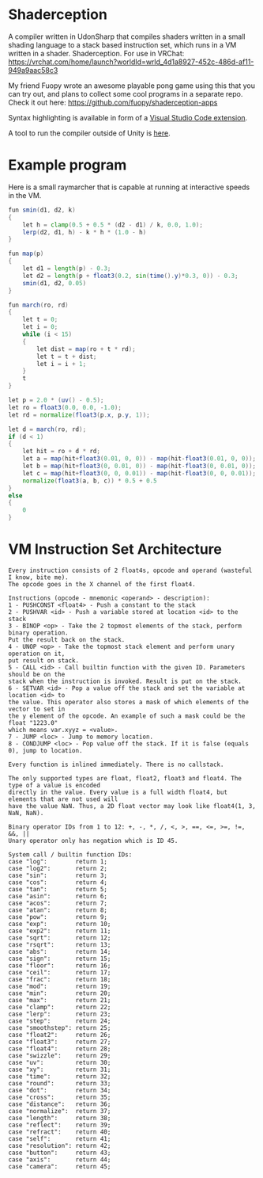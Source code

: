 # Shaderception
A compiler written in UdonSharp that compiles shaders written in a small shading language to a stack based instruction set, which runs in a VM written in a shader. Shaderception. For use in VRChat: https://vrchat.com/home/launch?worldId=wrld_4d1a8927-452c-486d-af11-949a9aac58c3

My friend Fuopy wrote an awesome playable pong game using this that you can try out, and plans to collect some cool programs in a separate repo. Check it out here: https://github.com/fuopy/shaderception-apps

Syntax highlighting is available in form of a [Visual Studio Code extension](https://marketplace.visualstudio.com/items?itemName=Pema99.psl).

A tool to run the compiler outside of Unity is [here](https://github.com/pema99/shaderception-standalone).

# Example program
Here is a small raymarcher that is capable at running at interactive speeds in the VM.

```glsl
fun smin(d1, d2, k)
{
    let h = clamp(0.5 + 0.5 * (d2 - d1) / k, 0.0, 1.0);
    lerp(d2, d1, h) - k * h * (1.0 - h)
}

fun map(p)
{
    let d1 = length(p) - 0.3;
    let d2 = length(p + float3(0.2, sin(time().y)*0.3, 0)) - 0.3;
    smin(d1, d2, 0.05)
}

fun march(ro, rd)
{
    let t = 0;
    let i = 0;
    while (i < 15)
    {
        let dist = map(ro + t * rd);
        let t = t + dist;
        let i = i + 1;
    }
    t
}

let p = 2.0 * (uv() - 0.5);
let ro = float3(0.0, 0.0, -1.0);
let rd = normalize(float3(p.x, p.y, 1));

let d = march(ro, rd);
if (d < 1)
{
    let hit = ro + d * rd;
    let a = map(hit+float3(0.01, 0, 0)) - map(hit-float3(0.01, 0, 0));
    let b = map(hit+float3(0, 0.01, 0)) - map(hit-float3(0, 0.01, 0));
    let c = map(hit+float3(0, 0, 0.01)) - map(hit-float3(0, 0, 0.01));
    normalize(float3(a, b, c)) * 0.5 + 0.5
}
else
{
    0
}
```



# VM Instruction Set Architecture 

```
Every instruction consists of 2 float4s, opcode and operand (wasteful I know, bite me).
The opcode goes in the X channel of the first float4.

Instructions (opcode - mnemonic <operand> - description):
1 - PUSHCONST <float4> - Push a constant to the stack
2 - PUSHVAR <id> - Push a variable stored at location <id> to the stack
3 - BINOP <op> - Take the 2 topmost elements of the stack, perform binary operation.
Put the result back on the stack.
4 - UNOP <op> - Take the topmost stack element and perform unary operation on it,
put result on stack.
5 - CALL <id> - Call builtin function with the given ID. Parameters should be on the
stack when the instruction is invoked. Result is put on the stack.
6 - SETVAR <id> - Pop a value off the stack and set the variable at location <id> to
the value. This operator also stores a mask of which elements of the vector to set in
the y element of the opcode. An example of such a mask could be the float "1223.0"
which means var.xyyz = <value>.
7 - JUMP <loc> - Jump to memory location.
8 - CONDJUMP <loc> - Pop value off the stack. If it is false (equals 0), jump to location.

Every function is inlined immediately. There is no callstack.

The only supported types are float, float2, float3 and float4. The type of a value is encoded
directly in the value. Every value is a full width float4, but elements that are not used will
have the value NaN. Thus, a 2D float vector may look like float4(1, 3, NaN, NaN).

Binary operator IDs from 1 to 12: +, -, *, /, <, >, ==, <=, >=, !=, &&, ||
Unary operator only has negation which is ID 45.

System call / builtin function IDs:
case "log":        return 1;
case "log2":       return 2;
case "sin":        return 3;     
case "cos":        return 4;  
case "tan":        return 5;     
case "asin":       return 6;     
case "acos":       return 7;     
case "atan":       return 8;     
case "pow":        return 9;            
case "exp":        return 10;  
case "exp2":       return 11;       
case "sqrt":       return 12;       
case "rsqrt":      return 13;       
case "abs":        return 14;   
case "sign":       return 15;        
case "floor":      return 16;        
case "ceil":       return 17;        
case "frac":       return 18;        
case "mod":        return 19;                
case "min":        return 20;            
case "max":        return 21;            
case "clamp":      return 22;                    
case "lerp":       return 23;                    
case "step":       return 24;            
case "smoothstep": return 25;
case "float2":     return 26;
case "float3":     return 27;
case "float4":     return 28;
case "swizzle":    return 29;          
case "uv":         return 30;
case "xy":         return 31;
case "time":       return 32;
case "round":      return 33;
case "dot":        return 34;
case "cross":      return 35;
case "distance":   return 36;
case "normalize":  return 37;
case "length":     return 38;
case "reflect":    return 39;
case "refract":    return 40;
case "self":       return 41;
case "resolution": return 42;
case "button":     return 43;
case "axis":       return 44;
case "camera":     return 45;    
```
